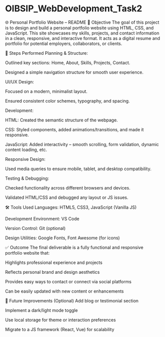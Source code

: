 ﻿# OIBSIP_WebDevelopment_Task2
 🌐 Personal Portfolio Website – README
📌 Objective
The goal of this project is to design and build a personal portfolio website using HTML, CSS, and JavaScript. This site showcases my skills, projects, and contact information in a clean, responsive, and interactive format. It acts as a digital resume and portfolio for potential employers, collaborators, or clients.

🧭 Steps Performed
Planning & Structure:

Outlined key sections: Home, About, Skills, Projects, Contact.

Designed a simple navigation structure for smooth user experience.

UI/UX Design:

Focused on a modern, minimalist layout.

Ensured consistent color schemes, typography, and spacing.

Development:

HTML: Created the semantic structure of the webpage.

CSS: Styled components, added animations/transitions, and made it responsive.

JavaScript: Added interactivity – smooth scrolling, form validation, dynamic content loading, etc.

Responsive Design:

Used media queries to ensure mobile, tablet, and desktop compatibility.

Testing & Debugging:

Checked functionality across different browsers and devices.

Validated HTML/CSS and debugged any layout or JS issues.

🛠️ Tools Used
Languages: HTML5, CSS3, JavaScript (Vanilla JS)

Development Environment: VS Code

Version Control: Git (optional)

Design Utilities: Google Fonts, Font Awesome (for icons)

✅ Outcome
The final deliverable is a fully functional and responsive portfolio website that:

Highlights professional experience and projects

Reflects personal brand and design aesthetics

Provides easy ways to contact or connect via social platforms

Can be easily updated with new content or enhancements


📌 Future Improvements (Optional)
Add blog or testimonial section

Implement a dark/light mode toggle

Use local storage for theme or interaction preferences

Migrate to a JS framework (React, Vue) for scalability


